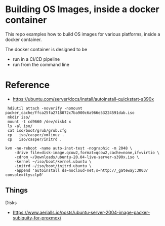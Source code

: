 # Building OS Images, inside a docker container

This repo examples how to build OS images for various platforms, inside a docker container. 

The docker container is designed to be
- run in a CI/CD pipeline
- run from the command line


# Reference


* https://ubuntu.com/server/docs/install/autoinstall-quickstart-s390x

```
 hdiutil attach -noverify -nomount packer_cache/ffca25fa2718072c7ba900c6a966e53224591dab.iso
 mkdir iso/
 mount -t cd9660 /dev/disk4 x
 ls -al iso/
 cat iso/boot/grub/grub.cfg
 cp   iso/casper/vmlinuz .
 cp   iso/casper/initrd . 
```

```
kvm -no-reboot -name auto-inst-test -nographic -m 2048 \
    -drive file=disk-image.qcow2,format=qcow2,cache=none,if=virtio \
    -cdrom ~/Downloads/ubuntu-20.04-live-server-s390x.iso \
    -kernel ~/iso/boot/kernel.ubuntu \
    -initrd ~/iso/boot/initrd.ubuntu \
    -append 'autoinstall ds=nocloud-net;s=http://_gateway:3003/ console=ttysclp0'
```


## Things

Disks 
- https://www.aerialls.io/posts/ubuntu-server-2004-image-packer-subiquity-for-proxmox/